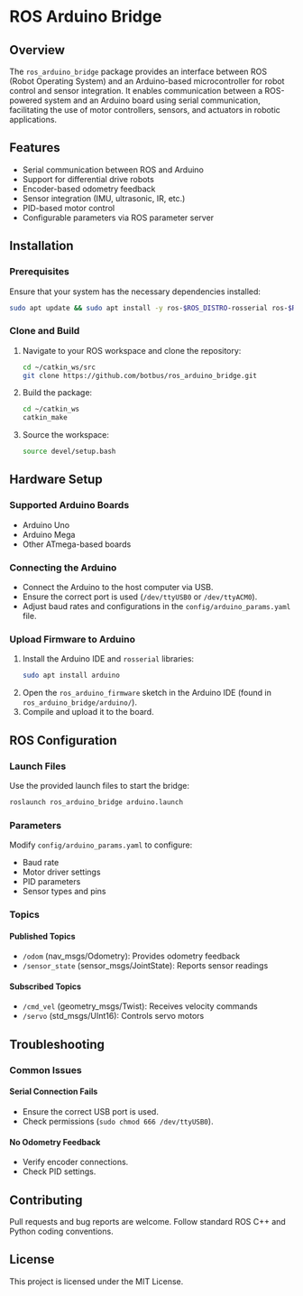 # ROS Arduino Bridge

## Overview
The `ros_arduino_bridge` package provides an interface between ROS (Robot Operating System) and an Arduino-based microcontroller for robot control and sensor integration. It enables communication between a ROS-powered system and an Arduino board using serial communication, facilitating the use of motor controllers, sensors, and actuators in robotic applications.

## Features
- Serial communication between ROS and Arduino
- Support for differential drive robots
- Encoder-based odometry feedback
- Sensor integration (IMU, ultrasonic, IR, etc.)
- PID-based motor control
- Configurable parameters via ROS parameter server

## Installation
### Prerequisites
Ensure that your system has the necessary dependencies installed:

```bash
sudo apt update && sudo apt install -y ros-$ROS_DISTRO-rosserial ros-$ROS_DISTRO-rosserial-arduino
```

### Clone and Build
1. Navigate to your ROS workspace and clone the repository:
   ```bash
   cd ~/catkin_ws/src
   git clone https://github.com/botbus/ros_arduino_bridge.git
   ```
2. Build the package:
   ```bash
   cd ~/catkin_ws
   catkin_make
   ```
3. Source the workspace:
   ```bash
   source devel/setup.bash
   ```

## Hardware Setup
### Supported Arduino Boards
- Arduino Uno
- Arduino Mega
- Other ATmega-based boards

### Connecting the Arduino
- Connect the Arduino to the host computer via USB.
- Ensure the correct port is used (`/dev/ttyUSB0` or `/dev/ttyACM0`).
- Adjust baud rates and configurations in the `config/arduino_params.yaml` file.

### Upload Firmware to Arduino
1. Install the Arduino IDE and `rosserial` libraries:
   ```bash
   sudo apt install arduino
   ```
2. Open the `ros_arduino_firmware` sketch in the Arduino IDE (found in `ros_arduino_bridge/arduino/`).
3. Compile and upload it to the board.

## ROS Configuration
### Launch Files
Use the provided launch files to start the bridge:
```bash
roslaunch ros_arduino_bridge arduino.launch
```

### Parameters
Modify `config/arduino_params.yaml` to configure:
- Baud rate
- Motor driver settings
- PID parameters
- Sensor types and pins

### Topics
#### Published Topics
- `/odom` (nav_msgs/Odometry): Provides odometry feedback
- `/sensor_state` (sensor_msgs/JointState): Reports sensor readings

#### Subscribed Topics
- `/cmd_vel` (geometry_msgs/Twist): Receives velocity commands
- `/servo` (std_msgs/UInt16): Controls servo motors

## Troubleshooting
### Common Issues
#### Serial Connection Fails
- Ensure the correct USB port is used.
- Check permissions (`sudo chmod 666 /dev/ttyUSB0`).

#### No Odometry Feedback
- Verify encoder connections.
- Check PID settings.

## Contributing
Pull requests and bug reports are welcome. Follow standard ROS C++ and Python coding conventions.

## License
This project is licensed under the MIT License.

